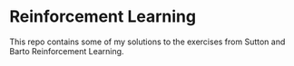 # Reinforcement Learning

This repo contains some of my solutions to the exercises from Sutton and Barto Reinforcement Learning. 
